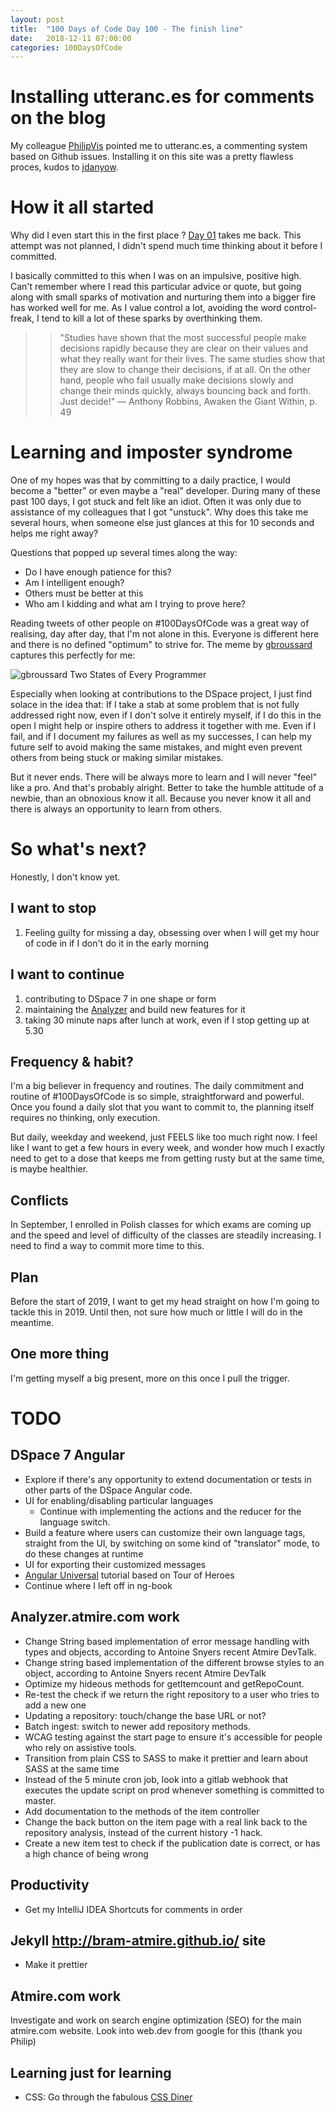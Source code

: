 ```yaml
---
layout: post
title:  "100 Days of Code Day 100 - The finish line"
date:   2018-12-11 07:00:00
categories: 100DaysOfCode
---
```


# Installing utteranc.es for comments on the blog

My colleague [PhilipVis](https://github.com/PhilipVis) pointed me to utteranc.es, a commenting system based on Github issues. 
Installing it on this site was a pretty flawless proces, kudos to [jdanyow](https://github.com/jdanyow).

# How it all started

Why did I even start this in the first place ? [Day 01](http://bram-atmire.github.io/crawler-commons/2018/08/20/100-days-of-code-day-01-crawler-commons.html) takes me back. This attempt was not planned, I didn't spend much time thinking about it before I committed.

I basically committed to this when I was on an impulsive, positive high. Can't remember where I read this particular advice or quote, but going along with small sparks of motivation and nurturing them into a bigger fire has worked well for me. As I value control a lot, avoiding the word control-freak, I tend to kill a lot of these sparks by overthinking them.

>> "Studies have shown that the most successful people make decisions rapidly because they are clear on their values and what they really want for their lives. The same studies show that they are slow to change their decisions, if at all. On the other hand, people who fail usually make decisions slowly and change their minds quickly, always bouncing back and forth. Just decide!"
>> — Anthony Robbins, Awaken the Giant Within, p. 49

# Learning and imposter syndrome

One of my hopes was that by committing to a daily practice, I would become a "better" or even maybe a "real" developer. 
During many of these past 100 days, I got stuck and felt like an idiot. Often it was only due to assistance of my colleagues that 
I got "unstuck". Why does this take me several hours, when someone else just glances at this for 10 seconds and helps me right away?

Questions that popped up several times along the way:
* Do I have enough patience for this?
* Am I intelligent enough?
* Others must be better at this
* Who am I kidding and what am I trying to prove here?

Reading tweets of other people on #100DaysOfCode was a great way of realising, day after day, that I'm not alone in this.
Everyone is different here and there is no defined "optimum" to strive for. The meme by [gbroussard](https://imgur.com/gallery/dzbQCj4) captures this perfectly for me:

![gbroussard Two States of Every Programmer](../../../../assets/img/2018-12-11-gbroussard-two-states.png)

Especially when looking at contributions to the DSpace project, I just find solace in the idea that: If I take a stab at some problem that is not fully addressed right now, even if I don't solve it entirely myself, if I do this in the open I might help or inspire others to address it together with me. Even if I fail, and if I document my failures as well as my successes, I can help my future self to avoid making the same mistakes, and might even prevent others from being stuck or making similar mistakes.

But it never ends. There will be always more to learn and I will never "feel" like a pro. And that's probably alright. Better to take the humble attitude of a newbie, than an obnoxious know it all. Because you never know it all and there is always an opportunity to learn from others.

# So what's next?

Honestly, I don't know yet.

## I want to stop

1. Feeling guilty for missing a day, obsessing over when I will get my hour of code in if I don't do it in the early morning

## I want to continue

1. contributing to DSpace 7 in one shape or form
2. maintaining the [Analyzer](https://analyzer.atmire.com) and build new features for it
3. taking 30 minute naps after lunch at work, even if I stop getting up at 5.30

## Frequency & habit?

I'm a big believer in frequency and routines. The daily commitment and routine of #100DaysOfCode is so simple, straightforward
and powerful. Once you found a daily slot that you want to commit to, the planning itself requires no thinking, only execution.

But daily, weekday and weekend, just FEELS like too much right now. I feel like I want to get a few hours in every week, and wonder how much I exactly need to get to a dose that keeps me from getting rusty but at the same time, is maybe healthier.

## Conflicts

In September, I enrolled in Polish classes for which exams are coming up and the speed and level of difficulty of the classes are steadily increasing. I need to find a way to commit more time to this.

## Plan

Before the start of 2019, I want to get my head straight on how I'm going to tackle this in 2019. Until then, not sure how much or little I will do in the meantime.

## One more thing

I'm getting myself a big present, more on this once I pull the trigger.

# TODO

## DSpace 7 Angular

* Explore if there's any opportunity to extend documentation or tests in other parts of the DSpace Angular code.
* UI for enabling/disabling particular languages
    * Continue with implementing the actions and the reducer for the language switch.
* Build a feature where users can customize their own language tags, straight from the UI, by switching on some kind of "translator" mode, to do these changes at runtime
* UI for exporting their customized messages
* [Angular Universal](https://angular.io/guide/universal) tutorial based on Tour of Heroes
* Continue where I left off in ng-book

## Analyzer.atmire.com work

* Change String based implementation of error message handling with types and objects, according to Antoine Snyers recent Atmire DevTalk.
* Change string based implementation of the different browse styles to an object, according to Antoine Snyers recent Atmire DevTalk
* Optimize my hideous methods for getItemcount and getRepoCount.
* Re-test the check if we return the right repository to a user who tries to add a new one
* Updating a repository: touch/change the base URL or not?
* Batch ingest: switch to newer add repository methods.
* WCAG testing against the start page to ensure it's accessible for people who rely on assistive tools.
* Transition from plain CSS to SASS to make it prettier and learn about SASS at the same time
* Instead of the 5 minute cron job, look into a gitlab webhook that executes the update script on prod whenever something is committed to master.
* Add documentation to the methods of the item controller
* Change the back button on the item page with a real link back to the repository analysis, instead of the current history -1 hack.
* Create a new item test to check if the publication date is correct, or has a high chance of being wrong

## Productivity

* Get my IntelliJ IDEA Shortcuts for comments in order

## Jekyll http://bram-atmire.github.io/ site

* Make it prettier

## Atmire.com work

Investigate and work on search engine optimization (SEO) for the main atmire.com website.
Look into web.dev from google for this (thank you Philip)

## Learning just for learning

* CSS: Go through the fabulous [CSS Diner](https://flukeout.github.io/)